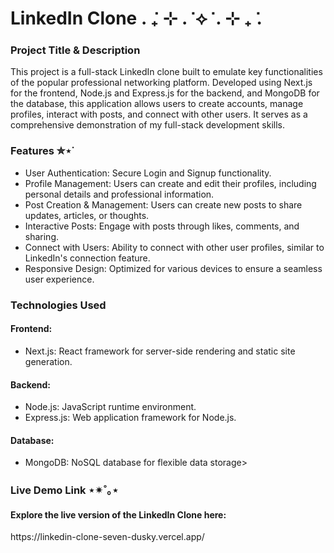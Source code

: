 <h1>LinkedIn Clone . ݁₊ ⊹ . ݁ ⟡ ݁ . ⊹ ₊ ݁.</h1>
<h3>Project Title & Description</h3>
<p>This project is a full-stack LinkedIn clone built to emulate key functionalities of the popular professional networking platform. Developed using Next.js for the frontend, Node.js and Express.js for the backend, and MongoDB for the database, this application allows users to create accounts, manage profiles, interact with posts, and connect with other users. It serves as a comprehensive demonstration of my full-stack development skills.</p>

<h3>Features ✮⋆˙</h3>
<ul>
<li>
User Authentication: Secure Login and Signup functionality.</li>

<li>Profile Management: Users can create and edit their profiles, including personal details and professional information.</li>

<li>Post Creation & Management: Users can create new posts to share updates, articles, or thoughts.</li>

<li>Interactive Posts: Engage with posts through likes, comments, and sharing.</li>

<li>Connect with Users: Ability to connect with other user profiles, similar to LinkedIn's connection feature.</li>
<li>Responsive Design: Optimized for various devices to ensure a seamless user experience.</li>
</ul>


<h3>Technologies Used</h3>
<h4>Frontend:</h4>
<ul>
<li>Next.js: React framework for server-side rendering and static site generation.</li>
</ul>
<h4>Backend:</h4>
<ul>
<li>Node.js: JavaScript runtime environment.</li>

<li>Express.js: Web application framework for Node.js.</li>

</ul>

<h4>Database:</h4>
<ul>
<li>MongoDB: NoSQL database for flexible data storage></li>
</ul>

<h3>Live Demo Link ⋆✴︎˚｡⋆</h3>
<h4>Explore the live version of the LinkedIn Clone here:</h4>
https://linkedin-clone-seven-dusky.vercel.app/
